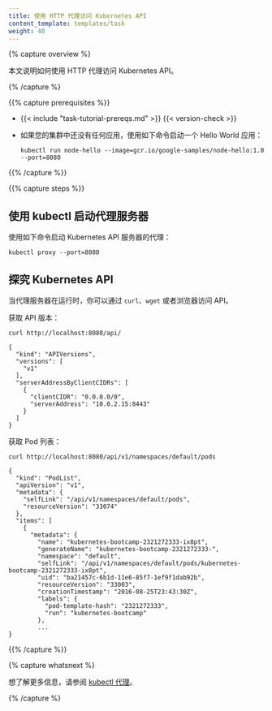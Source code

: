 ```yaml
---
title: 使用 HTTP 代理访问 Kubernetes API
content_template: templates/task
weight: 40
---
```

<!--
---
title: Use an HTTP Proxy to Access the Kubernetes API
content_template: templates/task
weight: 40
---
 -->

<!--
{{% capture overview %}}
This page shows how to use an HTTP proxy to access the Kubernetes API.
{{% /capture %}}
 -->
 
{% capture overview %}

本文说明如何使用 HTTP 代理访问 Kubernetes API。

{% /capture %}

{{% capture prerequisites %}}

* {{< include "task-tutorial-prereqs.md" >}} {{< version-check >}}

<!--
* If you do not already have an application running in your cluster, start
  a Hello world application by entering this command:
 -->
* 如果您的集群中还没有任何应用，使用如下命令启动一个 Hello World 应用：

      kubectl run node-hello --image=gcr.io/google-samples/node-hello:1.0 --port=8080

{{% /capture %}}

{{% capture steps %}}

<!--
## Using kubectl to start a proxy server

This command starts a proxy to the Kubernetes API server:
 -->
## 使用 kubectl 启动代理服务器

使用如下命令启动 Kubernetes API 服务器的代理：

    kubectl proxy --port=8080

<!--
## Exploring the Kubernetes API

When the proxy server is running, you can explore the API using `curl`, `wget`,
or a browser.
 -->
## 探究 Kubernetes API

当代理服务器在运行时，你可以通过 `curl`、`wget` 或者浏览器访问 API。

<!--
Get the API versions:
 -->
获取 API 版本：

    curl http://localhost:8080/api/

    {
      "kind": "APIVersions",
      "versions": [
        "v1"
      ],
      "serverAddressByClientCIDRs": [
        {
          "clientCIDR": "0.0.0.0/0",
          "serverAddress": "10.0.2.15:8443"
        }
      ]
    }

<!--
Get a list of pods:
 -->
获取 Pod 列表：

    curl http://localhost:8080/api/v1/namespaces/default/pods

    {
      "kind": "PodList",
      "apiVersion": "v1",
      "metadata": {
        "selfLink": "/api/v1/namespaces/default/pods",
        "resourceVersion": "33074"
      },
      "items": [
        {
          "metadata": {
            "name": "kubernetes-bootcamp-2321272333-ix8pt",
            "generateName": "kubernetes-bootcamp-2321272333-",
            "namespace": "default",
            "selfLink": "/api/v1/namespaces/default/pods/kubernetes-bootcamp-2321272333-ix8pt",
            "uid": "ba21457c-6b1d-11e6-85f7-1ef9f1dab92b",
            "resourceVersion": "33003",
            "creationTimestamp": "2016-08-25T23:43:30Z",
            "labels": {
              "pod-template-hash": "2321272333",
              "run": "kubernetes-bootcamp"
            },
            ...
    }

{{% /capture %}}

<!--
{{% capture whatsnext %}}
Learn more about [kubectl proxy](/docs/reference/generated/kubectl/kubectl-commands#proxy).
{{% /capture %}}
 -->
{% capture whatsnext %}

想了解更多信息，请参阅 [kubectl 代理](/docs/reference/generated/kubectl/kubectl-commands#proxy)。

{% /capture %}

